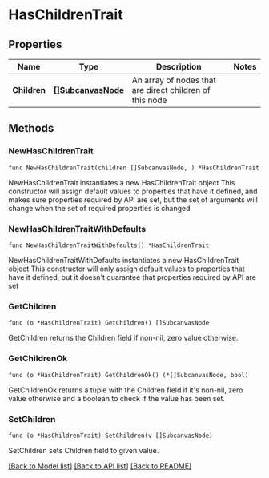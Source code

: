 # HasChildrenTrait

## Properties

Name | Type | Description | Notes
------------ | ------------- | ------------- | -------------
**Children** | [**[]SubcanvasNode**](SubcanvasNode.md) | An array of nodes that are direct children of this node | 

## Methods

### NewHasChildrenTrait

`func NewHasChildrenTrait(children []SubcanvasNode, ) *HasChildrenTrait`

NewHasChildrenTrait instantiates a new HasChildrenTrait object
This constructor will assign default values to properties that have it defined,
and makes sure properties required by API are set, but the set of arguments
will change when the set of required properties is changed

### NewHasChildrenTraitWithDefaults

`func NewHasChildrenTraitWithDefaults() *HasChildrenTrait`

NewHasChildrenTraitWithDefaults instantiates a new HasChildrenTrait object
This constructor will only assign default values to properties that have it defined,
but it doesn't guarantee that properties required by API are set

### GetChildren

`func (o *HasChildrenTrait) GetChildren() []SubcanvasNode`

GetChildren returns the Children field if non-nil, zero value otherwise.

### GetChildrenOk

`func (o *HasChildrenTrait) GetChildrenOk() (*[]SubcanvasNode, bool)`

GetChildrenOk returns a tuple with the Children field if it's non-nil, zero value otherwise
and a boolean to check if the value has been set.

### SetChildren

`func (o *HasChildrenTrait) SetChildren(v []SubcanvasNode)`

SetChildren sets Children field to given value.



[[Back to Model list]](../README.md#documentation-for-models) [[Back to API list]](../README.md#documentation-for-api-endpoints) [[Back to README]](../README.md)


